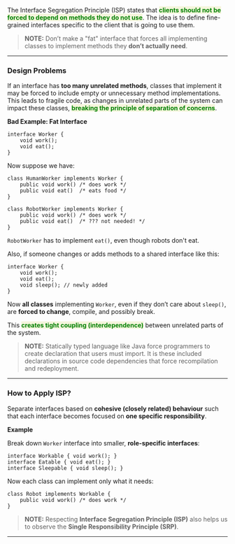 
The Interface Segregation Principle (ISP) states that <span style="color:green;font-weight:bold;background:beige;">clients should not be forced to depend on methods they do not use</span>. The idea is to define fine-grained interfaces specific to the client that is going to use them.

> **NOTE:** Don’t make a "fat" interface that forces all implementing classes to implement methods they **don’t actually need**.

---
### Design Problems

If an interface has **too many unrelated methods**, classes that implement it may be forced to include empty or unnecessary method implementations. This leads to fragile code, as changes in unrelated parts of the system can impact these classes, <span style="color:green;font-weight:bold;background:beige;">breaking the principle of separation of concerns</span>.

**Bad Example: Fat Interface**

```
interface Worker {
    void work();
    void eat();
}
```

Now suppose we have:

```
class HumanWorker implements Worker {
    public void work() /* does work */
    public void eat()  /* eats food */
}

class RobotWorker implements Worker {
    public void work() /* does work */
    public void eat()  /* ??? not needed! */
}
```

`RobotWorker` has to implement `eat()`, even though robots don't eat.

Also, if someone changes or adds methods to a shared interface like this:

```
interface Worker {
    void work();
    void eat();
    void sleep(); // newly added
}
```

Now **all classes** implementing `Worker`, even if they don’t care about `sleep()`, are **forced to change**, compile, and possibly break.

This <span style="color:green;font-weight:bold;background:beige;">creates tight coupling (interdependence)</span> between unrelated parts of the system.

> **NOTE:** Statically typed language like Java force programmers to create declaration that users must import. It is these included declarations in source code dependencies that force recompilation and redeployment.

---
### How to Apply ISP?

Separate interfaces based on **cohesive (closely related) behaviour** such that each interface becomes focused on **one specific responsibility**.

**Example**

Break down `Worker` interface into smaller, **role-specific interfaces**:

```
interface Workable { void work(); }
interface Eatable { void eat(); }
interface Sleepable { void sleep(); }
```

Now each class can implement only what it needs:

```
class Robot implements Workable {
    public void work() /* does work */
}
```

> **NOTE:** Respecting **Interface Segregation Principle (ISP)** also helps us to observe the **Single Responsibility Principle (SRP)**.

---
